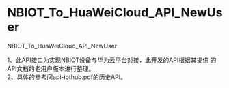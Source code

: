 # NBIOT_To_HuaWeiCloud_API_NewUser   
NBIOT_To_HuaWeiCloud_API_NewUser             
                                
1、此API接口为实现NBIOT设备与华为云平台对接，此开发的API根据其提供 
   的API文档的老用户版本进行整理。                                         
2、具体的参考间api-iothub.pdf的历史API。       
   
            
                
              

    
     
  
      
                                          
                                   
   
